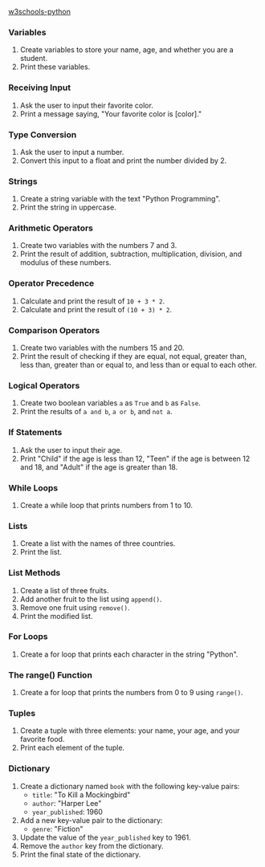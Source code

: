 [w3schools-python](https://www.w3schools.com/python/default.asp)

### Variables
1. Create variables to store your name, age, and whether you are a student.
2. Print these variables.

### Receiving Input
1. Ask the user to input their favorite color.
2. Print a message saying, "Your favorite color is [color]."

### Type Conversion
1. Ask the user to input a number.
2. Convert this input to a float and print the number divided by 2.

### Strings
1. Create a string variable with the text "Python Programming".
2. Print the string in uppercase.

### Arithmetic Operators
1. Create two variables with the numbers 7 and 3.
2. Print the result of addition, subtraction, multiplication, division, and modulus of these numbers.

### Operator Precedence
1. Calculate and print the result of `10 + 3 * 2`.
2. Calculate and print the result of `(10 + 3) * 2`.

### Comparison Operators
1. Create two variables with the numbers 15 and 20.
2. Print the result of checking if they are equal, not equal, greater than, less than, greater than or equal to, and less than or equal to each other.

### Logical Operators
1. Create two boolean variables `a` as `True` and `b` as `False`.
2. Print the results of `a and b`, `a or b`, and `not a`.

### If Statements
1. Ask the user to input their age.
2. Print "Child" if the age is less than 12, "Teen" if the age is between 12 and 18, and "Adult" if the age is greater than 18.

### While Loops
1. Create a while loop that prints numbers from 1 to 10.

### Lists
1. Create a list with the names of three countries.
2. Print the list.

### List Methods

1. Create a list of three fruits.
2. Add another fruit to the list using `append()`.
3. Remove one fruit using `remove()`.
4. Print the modified list.

### For Loops
1. Create a for loop that prints each character in the string "Python".

### The range() Function
1. Create a for loop that prints the numbers from 0 to 9 using `range()`.

### Tuples
1. Create a tuple with three elements: your name, your age, and your favorite food.
2. Print each element of the tuple.

### Dictionary 
1. Create a dictionary named `book` with the following key-value pairs:
    - `title`: "To Kill a Mockingbird"
    - `author`: "Harper Lee"
    - `year_published`: 1960
2. Add a new key-value pair to the dictionary:
    - `genre`: "Fiction"
3. Update the value of the `year_published` key to 1961.
4. Remove the `author` key from the dictionary.
5. Print the final state of the dictionary.

